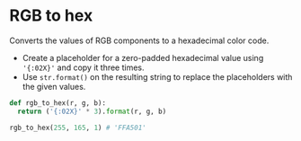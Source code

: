 # RGB to hex

Converts the values of RGB components to a hexadecimal color code.

* Create a placeholder for a zero-padded hexadecimal value using `'{:02X}'` and copy it three times.
* Use `str.format()` on the resulting string to replace the placeholders with the given values.

```py
def rgb_to_hex(r, g, b):
  return ('{:02X}' * 3).format(r, g, b)
```

```py
rgb_to_hex(255, 165, 1) # 'FFA501'
```
